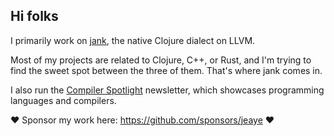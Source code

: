 ## Hi folks

I primarily work on [jank](https://jank-lang.org), the native Clojure dialect on LLVM.

Most of my projects are related to Clojure, C++, or Rust, and I'm trying to find the sweet spot between the three of them. That's where jank comes in.

I also run the [Compiler Spotlight](https://compilerspotlight.substack.com/) newsletter, which showcases programming languages and compilers.

:heart: Sponsor my work here: https://github.com/sponsors/jeaye :heart:

